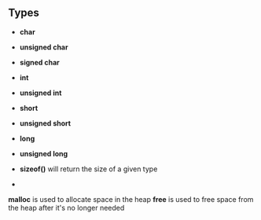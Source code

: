 ## Types
- **char**
- **unsigned char**
- **signed char**
- **int**
- **unsigned int**
- **short**
- **unsigned short**
- **long**
- **unsigned long**

- **sizeof()** will return the size of a given type
- 

**malloc** is used to allocate space in the heap
**free** is used to free space from the heap after it's no longer needed

